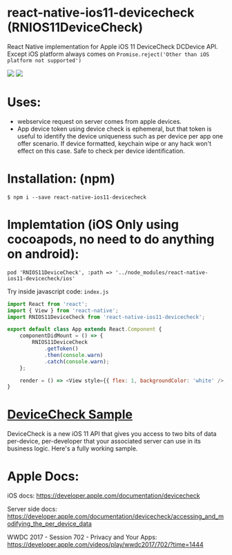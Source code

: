 # react-native-ios11-devicecheck (RNIOS11DeviceCheck)

React Native implementation for Apple iOS 11 DeviceCheck DCDevice API. Except iOS platform always comes on `Promise.reject('Other than iOS platform not supported')`

![](https://img.shields.io/badge/pod_RNIOS11DeviceCheck-v0.0.3-green.svg?style=flat)
![](https://img.shields.io/badge/npm_react--native--ios11--devicecheck-v0.0.3-green.svg?style=flat)

# Uses:

- webservice request on server comes from apple devices.
- App device token using device check is ephemeral, but that token is useful to identify the device uniqueness such as per device per app one offer scenario. If device formatted, keychain wipe or any hack won't effect on this case. Safe to check per device identification.

# Installation: (npm)

`$ npm i --save react-native-ios11-devicecheck`

# Implemtation (iOS Only using cocoapods, no need to do anything on android):

`pod 'RNIOS11DeviceCheck', :path => '../node_modules/react-native-ios11-devicecheck/ios'`

Try inside javascript code: `index.js`

```javascript
import React from 'react';
import { View } from 'react-native';
import RNIOS11DeviceCheck from 'react-native-ios11-devicecheck';

export default class App extends React.Component {
	componentDidMount = () => {
		RNIOS11DeviceCheck
			.getToken()
			.then(console.warn)
			.catch(console.warn);
	};

	render = () => <View style={{ flex: 1, backgroundColor: 'white' />;
}
```

# [DeviceCheck Sample](https://github.com/dayitv89/DCDeviceCheck)

DeviceCheck is a new iOS 11 API that gives you access to two bits of data per-device, per-developer that your associated server can use in its business logic. Here's a fully working sample.

# Apple Docs:

iOS docs:
<https://developer.apple.com/documentation/devicecheck>

Server side docs:
<https://developer.apple.com/documentation/devicecheck/accessing_and_modifying_the_per_device_data>

WWDC 2017 - Session 702 - Privacy and Your Apps:
<https://developer.apple.com/videos/play/wwdc2017/702/?time=1444>
